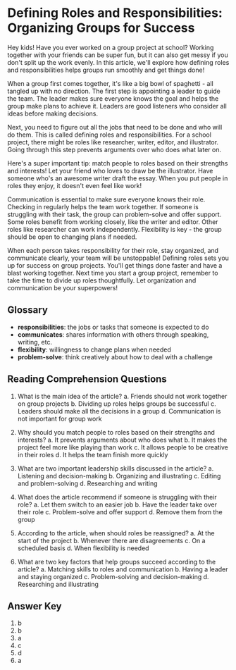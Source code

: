 # Defining Roles and Responsibilities: Organizing Groups for Success

Hey kids! Have you ever worked on a group project at school? Working together with your friends can be super fun, but it can also get messy if you don't split up the work evenly. In this article, we'll explore how defining roles and responsibilities helps groups run smoothly and get things done!

When a group first comes together, it's like a big bowl of spaghetti - all tangled up with no direction. The first step is appointing a leader to guide the team. The leader makes sure everyone knows the goal and helps the group make plans to achieve it. Leaders are good listeners who consider all ideas before making decisions.

Next, you need to figure out all the jobs that need to be done and who will do them. This is called defining roles and responsibilities. For a school project, there might be roles like researcher, writer, editor, and illustrator. Going through this step prevents arguments over who does what later on.

Here's a super important tip: match people to roles based on their strengths and interests! Let your friend who loves to draw be the illustrator. Have someone who's an awesome writer draft the essay. When you put people in roles they enjoy, it doesn't even feel like work!

Communication is essential to make sure everyone knows their role. Checking in regularly helps the team work together. If someone is struggling with their task, the group can problem-solve and offer support. Some roles benefit from working closely, like the writer and editor. Other roles like researcher can work independently. Flexibility is key - the group should be open to changing plans if needed.

When each person takes responsibility for their role, stay organized, and communicate clearly, your team will be unstoppable! Defining roles sets you up for success on group projects. You'll get things done faster and have a blast working together. Next time you start a group project, remember to take the time to divide up roles thoughtfully. Let organization and communication be your superpowers!

## Glossary

- **responsibilities**: the jobs or tasks that someone is expected to do
- **communicates**: shares information with others through speaking, writing, etc.
- **flexibility**: willingness to change plans when needed
- **problem-solve**: think creatively about how to deal with a challenge

## Reading Comprehension Questions

1. What is the main idea of the article?
   a. Friends should not work together on group projects
   b. Dividing up roles helps groups be successful
   c. Leaders should make all the decisions in a group
   d. Communication is not important for group work

2. Why should you match people to roles based on their strengths and interests?
   a. It prevents arguments about who does what
   b. It makes the project feel more like playing than work
   c. It allows people to be creative in their roles
   d. It helps the team finish more quickly

3. What are two important leadership skills discussed in the article?
   a. Listening and decision-making
   b. Organizing and illustrating
   c. Editing and problem-solving
   d. Researching and writing

4. What does the article recommend if someone is struggling with their role?
   a. Let them switch to an easier job
   b. Have the leader take over their role
   c. Problem-solve and offer support
   d. Remove them from the group

5. According to the article, when should roles be reassigned?
   a. At the start of the project
   b. Whenever there are disagreements
   c. On a scheduled basis
   d. When flexibility is needed

6. What are two key factors that help groups succeed according to the article?
   a. Matching skills to roles and communication
   b. Having a leader and staying organized
   c. Problem-solving and decision-making
   d. Researching and illustrating

## Answer Key

1. b
2. b
3. a
4. c
5. d
6. a
